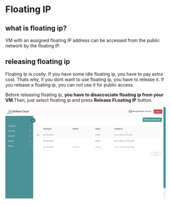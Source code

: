 # Floating IP

## what is floating ip?

VM with an assigned floating IP address can be accessed from the public network by the floating IP.

## releasing floating ip

Floating Ip is costly. If you have some idle floating ip, you have to pay extra cost. Thats why, if you dont want to use floating ip, you have to release it. If you release a floating ip, you can not use it for public access.

Before releasing floating ip, **you have to disaccociate floating ip from your VM**.Then, just select floating ip and press **Release FLoating IP** button.

![release-floating-ip](./images/release-floating-ip.png)